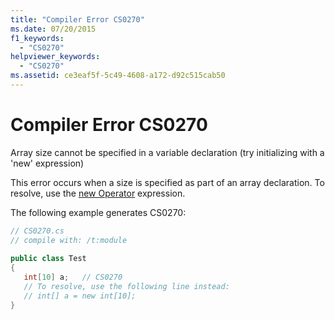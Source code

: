 ```yaml
---
title: "Compiler Error CS0270"
ms.date: 07/20/2015
f1_keywords: 
  - "CS0270"
helpviewer_keywords: 
  - "CS0270"
ms.assetid: ce3eaf5f-5c49-4608-a172-d92c515cab50
---
```

# Compiler Error CS0270
Array size cannot be specified in a variable declaration (try initializing with a 'new' expression)  
  
 This error occurs when a size is specified as part of an array declaration. To resolve, use the [new Operator](../../../csharp/language-reference/keywords/new-operator.md) expression.  
  
 The following example generates CS0270:  
  
```csharp  
// CS0270.cs  
// compile with: /t:module  
  
public class Test  
{  
   int[10] a;   // CS0270  
   // To resolve, use the following line instead:  
   // int[] a = new int[10];  
}  
```
